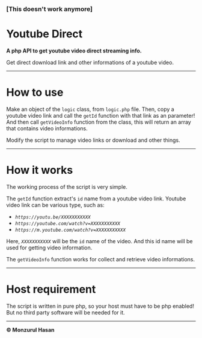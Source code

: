 ### [This doesn't work anymore]



# Youtube Direct
**A php API to get youtube video direct streaming info.**

Get direct download link and other informations of a youtube video.

---

# How to use
Make an object of the ``logic`` class, from ``logic.php`` file. Then, copy a youtube video link and call the ``getId`` function with that link as an parameter! And then call ``getVideoInfo`` function from the class, this will return an array that contains video informations.

Modify the script to manage video links or download and other things.

---

# How it works
The working process of the script is very simple.

The ``getId`` function extract's ``id`` name from a youtube video link. Youtube video link can be various type, such as:
- *`https://youtu.be/XXXXXXXXXXX`*
- *`https://youtube.com/watch?v=XXXXXXXXXXX`*
- *`https://m.youtube.com/watch?v=XXXXXXXXXXX`*

Here, *`XXXXXXXXXXX`* will be the ``id`` name of the video. And this id name will be used for getting video information.

The ``getVideoInfo`` function works for collect and retrieve video informations.

---

# Host requirement
The script is written in pure php, so your host must have to be php enabled! But no third party software will be needed for it.

---

**&copy; Monzurul Hasan**
